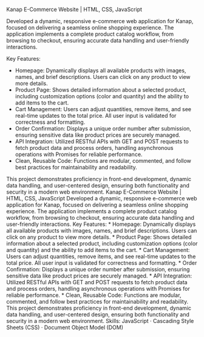Kanap E-Commerce Website | HTML, CSS, JavaScript

Developed a dynamic, responsive e-commerce web application for Kanap, focused on delivering a seamless online shopping experience. The application implements a complete product catalog workflow, from browsing to checkout, ensuring accurate data handling and user-friendly interactions.

Key Features:
* Homepage: Dynamically displays all available products with images, names, and brief descriptions. Users can click on any product to view more details.
* Product Page: Shows detailed information about a selected product, including customization options (color and quantity) and the ability to add items to the cart.
* Cart Management: Users can adjust quantities, remove items, and see real-time updates to the total price. All user input is validated for correctness and formatting.
* Order Confirmation: Displays a unique order number after submission, ensuring sensitive data like product prices are securely managed.
* API Integration: Utilized RESTful APIs with GET and POST requests to fetch product data and process orders, handling asynchronous operations with Promises for reliable performance.
* Clean, Reusable Code: Functions are modular, commented, and follow best practices for maintainability and readability.

This project demonstrates proficiency in front-end development, dynamic data handling, and user-centered design, ensuring both functionality and security in a modern web environment.
Kanap E-Commerce Website | HTML, CSS, JavaScript Developed a dynamic, responsive e-commerce web application for Kanap, focused on delivering a seamless online shopping experience. The application implements a complete product catalog workflow, from browsing to checkout, ensuring accurate data handling and user-friendly interactions. Key Features: * Homepage: Dynamically displays all available products with images, names, and brief descriptions. Users can click on any product to view more details. * Product Page: Shows detailed information about a selected product, including customization options (color and quantity) and the ability to add items to the cart. * Cart Management: Users can adjust quantities, remove items, and see real-time updates to the total price. All user input is validated for correctness and formatting. * Order Confirmation: Displays a unique order number after submission, ensuring sensitive data like product prices are securely managed. * API Integration: Utilized RESTful APIs with GET and POST requests to fetch product data and process orders, handling asynchronous operations with Promises for reliable performance. * Clean, Reusable Code: Functions are modular, commented, and follow best practices for maintainability and readability. This project demonstrates proficiency in front-end development, dynamic data handling, and user-centered design, ensuring both functionality and security in a modern web environment.
Skills: JavaScript · Cascading Style Sheets (CSS) · Document Object Model (DOM)
